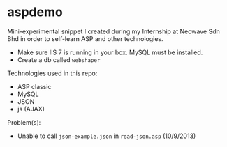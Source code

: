 aspdemo
=======
Mini-experimental snippet I created during my Internship at Neowave Sdn Bhd in order to self-learn ASP and other technologies.

- Make sure IIS 7 is running in your box. MySQL must be installed.
- Create a db called `webshaper`

Technologies used in this repo:
- ASP classic
- MySQL
- JSON
- js (AJAX)

Problem(s):
- Unable to call `json-example.json` in `read-json.asp` (10/9/2013)
